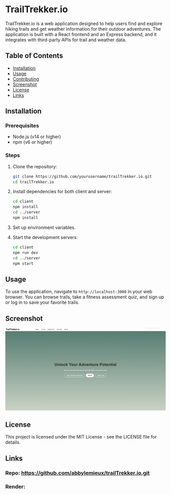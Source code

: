 # TrailTrekker.io

TrailTrekker.io is a web application designed to help users find and explore hiking trails and get weather information for their outdoor adventures. The application is built with a React frontend and an Express backend, and it integrates with third-party APIs for trail and weather data.

## Table of Contents

- [Installation](#installation)
- [Usage](#usage)
- [Contributing](#contributing)
- [Screenshot](#screenshot)
- [License](#license)
- [Links](#links)

## Installation

### Prerequisites

- Node.js (v14 or higher)
- npm (v6 or higher)

### Steps

1. Clone the repository:

    ```sh
    git clone https://github.com/yourusername/trailTrekker.io.git
    cd trailTrekker.io
    ```

2. Install dependencies for both client and server:

    ```sh
    cd client
    npm install
    cd ../server
    npm install
    ```

3. Set up environment variables.

4. Start the development servers:

    ```sh
    cd client
    npm run dev
    cd ../server
    npm start
    ```

## Usage

To use the application, navigate to `http://localhost:3000` in your web browser. You can browse trails, take a fitness assessment quiz, and sign up or log in to save your favorite trails.

## Screenshot

![Screenshot of TrailTrekker.io](client/src/assets/screenshot.png)

## License 

This project is licensed under the MIT License - see the LICENSE file for details.

## Links 

### Repo: https://github.com/abbylemieux/trailTrekker.io.git
### Render: 
